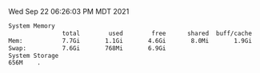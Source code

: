 Wed Sep 22 06:26:03 PM MDT 2021
```bash
System Memory
               total        used        free      shared  buff/cache   available
Mem:           7.7Gi       1.1Gi       4.6Gi       8.0Mi       1.9Gi       6.2Gi
Swap:          7.6Gi       768Mi       6.9Gi
System Storage
656M	.
```
```bash
